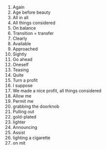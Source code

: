 1. Again
2. Age before beauty
3. All in all
4. All things considered
5. On balance
6. Transition = transfer
7. Clearly
8. Available
9. Approached
10. Sightly
11. Go ahead
12. Oneself
13. Teasing
14. Quite
15. Turn a profit
16. I suppose
17. We made a nice profit, all things considered 
18. Allow me
19. Permit me
20. grabbing the doorknob
21. Pulling out
22. gold-plated
23. lighter
24. Announcing
25. Assist
26. lighting a cigarette
27. on mit
